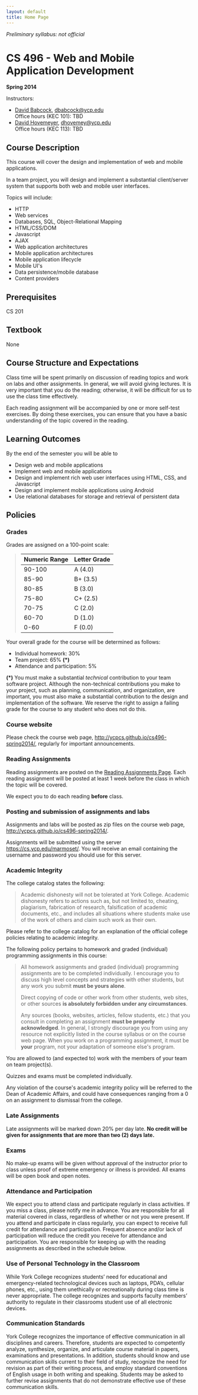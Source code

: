 ```yaml
---
layout: default
title: Home Page
---
```


*Preliminary syllabus: not official*

CS 496 - Web and Mobile Application Development
===============================================

**Spring 2014**

Instructors:

-   [David Babcock](http://faculty.ycp.edu/~dbabcock/), <dbabcock@ycp.edu> <br /> Office hours (KEC 101): TBD
-   [David Hovemeyer](http://faculty.ycp.edu/~dhovemey/), <dhovemey@ycp.edu> <br /> Office hours (KEC 113): TBD

Course Description
------------------

This course will cover the design and implementation of web and mobile applications.

In a team project, you will design and implement a substantial client/server system that supports both web and mobile user interfaces.

Topics will include:

-   HTTP
-   Web services
-   Databases, SQL, Object-Relational Mapping
-   HTML/CSS/DOM
-   Javascript
-   AJAX
-   Web application architectures
-   Mobile application architectures
-   Mobile application lifecycle
-   Mobile UI's
-   Data persistence/mobile database
-   Content providers

Prerequisites
-------------

CS 201

Textbook
--------

None

Course Structure and Expectations
---------------------------------

Class time will be spent primarily on discussion of reading topics and work on labs and other assignments. In general, we will avoid giving lectures. It is very important that you do the reading; otherwise, it will be difficult for us to use the class time effectively.

Each reading assignment will be accompanied by one or more self-test exercises. By doing these exercises, you can ensure that you have a basic understanding of the topic covered in the reading.

Learning Outcomes
-----------------

By the end of the semester you will be able to

-   Design web and mobile applications
-   Implement web and mobile applications
-   Design and implement rich web user interfaces using HTML, CSS, and Javascript
-   Design and implement mobile applications using Android
-   Use relational databases for storage and retrieval of persistent data

Policies
--------

### Grades

Grades are assigned on a 100-point scale:

> Numeric Range|Letter Grade
> -------------|------------
> 90-100|A (4.0)
> 85-90|B+ (3.5)
> 80-85|B (3.0)
> 75-80|C+ (2.5)
> 70-75|C (2.0)
> 60-70|D (1.0)
> 0-60|F (0.0)

Your overall grade for the course will be determined as follows:

-   Individual homework: 30%
-   Team project: 65% **(\*)**
-   Attendance and participation: 5%

**(\*)** You must make a substantial *technical* contribution to your team software project. Although the non-technical contributions you make to your project, such as planning, communication, and organization, are important, you must also make a substantial contribution to the design and implementation of the software. We reserve the right to assign a failing grade for the course to any student who does not do this.

### Course website

Please check the course web page, <http://ycpcs.github.io/cs496-spring2014/>, regularly for important announcements.

### Reading Assignments

Reading assignments are posted on the [Reading Assignments Page](reading.html). Each reading assignment will be posted at least 1 week before the class in which the topic will be covered.

We expect you to do each reading **before** class.

### Posting and submission of assignments and labs

Assignments and labs will be posted as zip files on the course web page, <http://ycpcs.github.io/cs496-spring2014/>.

Assignments will be submitted using the server <https://cs.ycp.edu/marmoset/>. You will receive an email containing the username and password you should use for this server.

### Academic Integrity

The college catalog states the following:

> Academic dishonesty will not be tolerated at York College. Academic dishonesty refers to actions such as, but not limited to, cheating, plagiarism, fabrication of research, falsification of academic documents, etc., and includes all situations where students make use of the work of others and claim such work as their own.

Please refer to the college catalog for an explanation of the official college policies relating to academic integrity.

The following policy pertains to homework and graded (individual) programming assignments in this course:

> All homework assignments and graded (individual) programming assignments are to be completed individually. I encourage you to discuss high level concepts and strategies with other students, but any work you submit **must be yours alone**.
>
> Direct copying of code or other work from other students, web sites, or other sources **is absolutely forbidden under any circumstances**.
>
> Any sources (books, websites, articles, fellow students, etc.) that you consult in completing an assignment **must be properly acknowledged**. In general, I strongly discourage you from using any resource not explicitly listed in the course syllabus or on the course web page. When you work on a programming assignment, it must be **your** program, not your adaptation of someone else's program.

You are allowed to (and expected to) work with the members of your team on team project(s).

Quizzes and exams must be completed individually.

Any violation of the course's academic integrity policy will be referred to the Dean of Academic Affairs, and could have consequences ranging from a 0 on an assignment to dismissal from the college.

### Late Assignments

Late assignments will be marked down 20% per day late. **No credit will be given for assignments that are more than two (2) days late.**

### Exams

No make-up exams will be given without approval of the instructor prior to class unless proof of extreme emergency or illness is provided. All exams will be open book and open notes.

### Attendance and Participation

We expect you to attend class and participate regularly in class activities. If you miss a class, please notify me in advance. You are responsible for all material covered in class, regardless of whether or not you were present. If you attend and participate in class regularly, you can expect to receive full credit for attendance and participation. Frequent absence and/or lack of participation will reduce the credit you receive for attendance and participation. You are responsible for keeping up with the reading assignments as described in the schedule below.

### Use of Personal Technology in the Classroom

While York College recognizes students’ need for educational and emergency-related technological devices such as laptops, PDA’s, cellular phones, etc., using them unethically or recreationally during class time is never appropriate. The college recognizes and supports faculty members’ authority to regulate in their classrooms student use of all electronic devices.

### Communication Standards

York College recognizes the importance of effective communication in all disciplines and careers. Therefore, students are expected to competently analyze, synthesize, organize, and articulate course material in papers, examinations and presentations. In addition, students should know and use communication skills current to their field of study, recognize the need for revision as part of their writing process, and employ standard conventions of English usage in both writing and speaking. Students may be asked to further revise assignments that do not demonstrate effective use of these communication skills.
